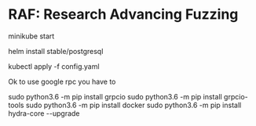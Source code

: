 # RAF: Research Advancing Fuzzing
minikube start 

helm install stable/postgresql 

kubectl apply -f config.yaml



Ok to use google rpc you have to

sudo python3.6 -m pip install grpcio
sudo python3.6 -m pip install grpcio-tools
sudo python3.6 -m pip install docker
sudo python3.6 -m pip install hydra-core --upgrade


